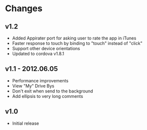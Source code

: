 Changes
=======

v1.2
----
- Added Appirater port for asking user to rate the app in iTunes
- Faster response to touch by binding to "touch" instead of "click"
- Support other device orientations
- Updated to cordova v1.8.1

v1.1 - 2012.06.05
-----------------
- Performance improvements
- View "My" Drive Bys
- Don't exit when send to the background
- Add ellipsis to very long comments


v1.0
----
- Initial release
